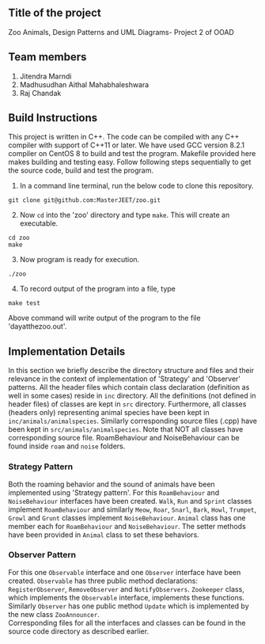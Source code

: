 ## Title of the project
Zoo Animals, Design Patterns and UML Diagrams- Project 2 of OOAD

## Team members
1. Jitendra Marndi
2. Madhusudhan Aithal Mahabhaleshwara
3. Raj Chandak

## Build Instructions
This project is written in C++. The code can be compiled with any C++ compiler with support of C++11 or later. We have used GCC version 8.2.1 compiler on CentOS 8 to build and test the program. Makefile provided here makes building and testing easy. Follow following steps sequentially to get the source code, build and test the program.

1. In a command line terminal, run the below code to clone this repository.
```
git clone git@github.com:MasterJEET/zoo.git
```
2. Now `cd` into the 'zoo' directory and type `make`. This will create an executable.
```
cd zoo
make
```
3. Now program is ready for execution.
```
./zoo
```
4. To record output of the program into a file, type
```
make test
```
Above command will write output of the program to the file 'dayatthezoo.out'.
## Implementation Details
In this section we briefly describe the directory structure and files and their relevance in the context of implementation of 'Strategy' and 'Observer' patterns.
All the header files which contain class declaration (definition as well in some cases) reside in `inc` directory. All the definitions (not defined in header files) of classes are kept in `src` directory. Furthermore, all classes (headers only) representing animal species have been kept in `inc/animals/animalspecies`. Similarly corresponding source files (.cpp) have been kept in `src/animals/animalspecies`. Note that NOT all classes have corresponding source file. RoamBehaviour and NoiseBehaviour can be found inside `roam` and `noise` folders.
### Strategy Pattern
Both the roaming behavior and the sound of animals have been implemented using 'Strategy pattern'. For this `RoamBehaviour` and `NoiseBehaviour` interfaces have been created. `Walk`, `Run` and `Sprint` classes implement `RoamBehaviour` and similarly `Meow`, `Roar`, `Snarl`, `Bark`, `Howl`, `Trumpet`, `Growl` and `Grunt` classes implement `NoiseBehaviour`. `Animal` class has one member each for `RoamBehaviour` and `NoiseBehaviour`. The setter methods have been provided in `Animal` class to set these behaviors.
### Observer Pattern
For this one `Observable` interface and one `Observer` interface have been created. `Observable` has three public method declarations: `RegisterObserver`, `RemoveObserver` and `NotifyObservers`. `Zookeeper` class, which implements the `Observable` interface, implements these functions. Similarly `Observer` has one public method `Update` which is implemented by the new class `ZooAnnouncer`.
<br>
Corresponding files for all the interfaces and classes can be found in the source code directory as described earlier.
